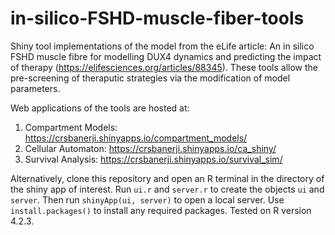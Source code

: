 # in-silico-FSHD-muscle-fiber-tools

Shiny tool implementations of the model from the eLife article: An in silico FSHD muscle fibre for modelling DUX4 dynamics and predicting the impact of therapy (https://elifesciences.org/articles/88345).
These tools allow the pre-screening of theraputic strategies via the modification of model parameters.

Web applications of the tools are hosted at:

1. Compartment Models: https://crsbanerji.shinyapps.io/compartment_models/  
2. Cellular Automaton: https://crsbanerji.shinyapps.io/ca_shiny/ 
3. Survival Analysis: https://crsbanerji.shinyapps.io/survival_sim/ 

Alternatively, clone this repository and open an R terminal in the directory of the shiny app of interest.
Run `ui.r` and `server.r` to create the objects `ui` and `server`. Then run `shinyApp(ui, server)` to open a local server.
Use `install.packages()` to install any required packages.
Tested on R version 4.2.3.
